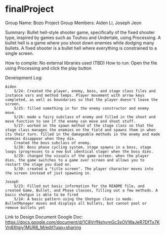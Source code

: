 # finalProject
Group Name: Bozo Project
Group Members: Aiden Li, Joseph Jeon

Summary: Bullet hell-style shooter game, specifically of the fixed shooter type, inspired by games such as Touhou and Undertale, using Processing. A bullet hell is a game where you shoot down enemies while dodging many bullets. A fixed shooter is a bullet hell where everything is constrained to a single screen. 

How to compile: No external libraries used (TBD)
How to run: Open the file using Processing and click the play button

Development Log:

	Aiden
		5/24: Created the player, enemy, boss, and stage class files and instance vars and method temps. Player movement with arrow keys completed, as well as boundaries so that the player doesn't leave the screen.
        5/25: filled something in for the enemy constructor and enemy move.
        5/26: made a fairy subclass of enemy and filled in the shoot and move function to see if the enemy can move and shoot stuff.
        5/27: worked on the spawn method of the stage class so that the stage class manages the enemies on the field and spawns them in when its their turn. filled in the damageable methods in the enemy and made enemies disappear when they die. 
        Created the boss subclass of enemy.
        5/28: Boss phase cycling system, stage spawns in a boss, stage loops (progresses to a new but identical stage) when the boss dies.
        5/29: changed the visuals of the game screen. when the player dies, the game switches to a game over screen and allows you to restart the stage you died on.
        5/30: created a "title screen". The player character moves into the screen instead of just spawning in.
    
	Joseph
		5/23: Filled out basic information for the README file, and created Game, Bullet, and Phase classes, filling out a few methods. A basic shotgun is able to be fired
		5/24: A basic pattern using the Shotgun class is made. BulletManager moves and displays all bullets, but cannot pool or remove bullets yet

Link to Design Document Google Doc: https://docs.google.com/document/d/1C8VrfNshymGc3sOVWaJeR7DfTx7KVn6Xtgiy1MUR6_M/edit?usp=sharing
